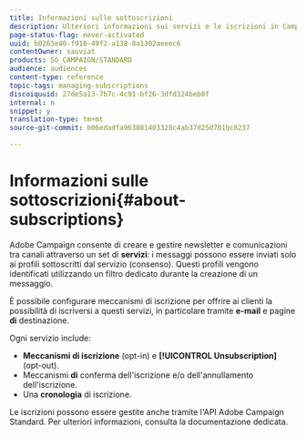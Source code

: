 ```yaml
---
title: Informazioni sulle sottoscrizioni
description: Ulteriori informazioni sui servizi e le iscrizioni in Campaign Standard.
page-status-flag: never-activated
uuid: b0263e40-f910-49f2-a138-0a1302aeeec6
contentOwner: sauviat
products: SG_CAMPAIGN/STANDARD
audience: audiences
content-type: reference
topic-tags: managing-subscriptions
discoiquuid: 27de5a13-7b7c-4c91-bf26-3dfd324beb8f
internal: n
snippet: y
translation-type: tm+mt
source-git-commit: b06edadfa963881403328c4ab37d25d701bc8237

---
```



# Informazioni sulle sottoscrizioni{#about-subscriptions}

Adobe Campaign consente di creare e gestire newsletter e comunicazioni tra canali attraverso un set di **servizi**: i messaggi possono essere inviati solo ai profili sottoscritti dal servizio (consenso). Questi profili vengono identificati utilizzando un filtro dedicato durante la creazione di un messaggio.

È possibile configurare meccanismi di iscrizione per offrire ai clienti la possibilità di iscriversi a questi servizi, in particolare tramite **e-mail** e pagine **di** destinazione.

Ogni servizio include:

* **Meccanismi di iscrizione** (opt-in) e **[!UICONTROL Unsubscription]** (opt-out).
* Meccanismi **di** conferma dell'iscrizione e/o dell'annullamento dell'iscrizione.
* Una **cronologia** di iscrizione.

Le iscrizioni possono essere gestite anche tramite l'API Adobe Campaign Standard. Per ulteriori informazioni, consulta la documentazione [](../../api/using/managing-services-and-subscriptions.md) dedicata.
